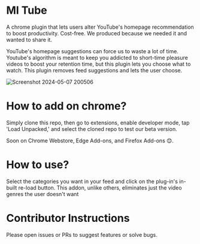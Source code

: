 # MI Tube

A chrome plugin that lets users alter YouTube's homepage recommendation to boost productivity. Cost-free. We produced because we needed it and wanted to share it.

YouTube's homepage suggestions can force us to waste a lot of time. Youtube's algorithm is meant to keep you addicted to short-time pleasure videos to boost your retention time, but this plugin lets you choose what to watch. This plugin removes feed suggestions and lets the user choose.
   
![Screenshot 2024-05-07 200506](https://github.com/ec-026/MITube/assets/95495584/97f9d96f-2275-45cc-9d24-687c812546ff)

# How to add on chrome?

Simply clone this repo, then go to extensions, enable developer mode, tap 'Load Unpacked,' and select the cloned repo to test our beta version.

Soon on Chrome Webstore, Edge Add-ons, and Firefox Add-ons :blush:.

# How to use?

Select the categories you want in your feed and click on the plug-in's in-built re-load button.
This addon, unlike others, eliminates just the video genres the user doesn't want

# Contributor Instructions

Please open issues or PRs to suggest features or solve bugs.
